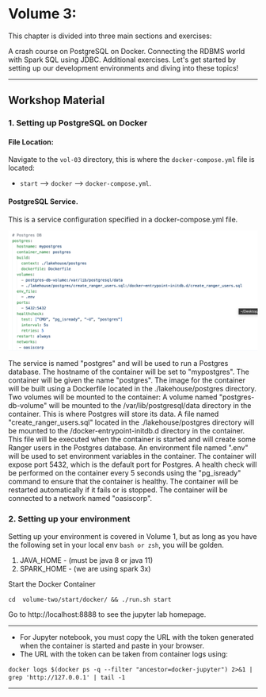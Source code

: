 # Volume 3:  
This chapter is divided into three main sections and exercises:

A crash course on PostgreSQL on Docker.
Connecting the RDBMS world with Spark SQL using JDBC.
Additional exercises.
Let's get started by setting up our development environments and diving into these topics!

---
## Workshop Material

### 1. Setting up PostgreSQL on Docker
#### File Location:
Navigate to the `vol-03` directory, this is where the `docker-compose.yml` file is located:

- `start` --> `docker` --> `docker-compose.yml`.



#### PostgreSQL Service.
This is a service configuration specified in a docker-compose.yml file.

![](./doc/postservice.png "Postgres-Docker")




The service is named "postgres" and will be used to run a Postgres database.
The hostname of the container will be set to "mypostgres".
The container will be given the name "postgres".
The image for the container will be built using a Dockerfile located in the ./lakehouse/postgres directory.
Two volumes will be mounted to the container:
A volume named "postgres-db-volume" will be mounted to the /var/lib/postgresql/data directory in the container. This is where Postgres will store its data.
A file named "create_ranger_users.sql" located in the ./lakehouse/postgres directory will be mounted to the /docker-entrypoint-initdb.d directory in the container. This file will be executed when the container is started and will create some Ranger users in the Postgres database.
An environment file named ".env" will be used to set environment variables in the container.
The container will expose port 5432, which is the default port for Postgres.
A health check will be performed on the container every 5 seconds using the "pg_isready" command to ensure that the container is healthy.
The container will be restarted automatically if it fails or is stopped.
The container will be connected to a network named "oasiscorp".


### 2. Setting up your environment

Setting up your environment is covered in Volume 1, but as long as you have the following set in your local env `bash or zsh`, you will be golden.
1. JAVA_HOME - (must be java 8 or java 11)
2. SPARK_HOME - (we are using spark 3x)


Start the Docker Container
~~~
cd  volume-two/start/docker/ && ./run.sh start
~~~

Go to http://localhost:8888 to see the jupyter lab homepage.

---
* For Jupyter notebook, you must copy the URL with the token generated when the container is started and paste in your browser. 
* The URL with the token can be taken from container logs using:
 
```
docker logs $(docker ps -q --filter "ancestor=docker-jupyter") 2>&1 | grep 'http://127.0.0.1' | tail -1
```
---



